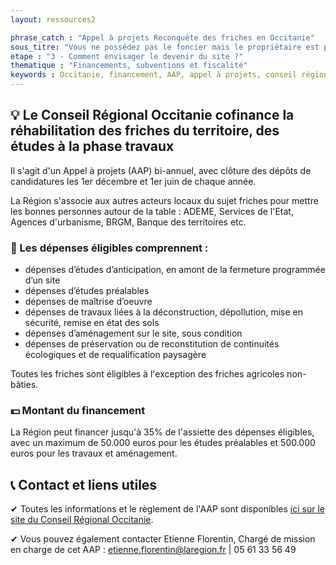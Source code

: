 ```yaml
---
layout: ressources2

phrase_catch : "Appel à projets Reconquête des friches en Occitanie"
sous_titre: "Vous ne possédez pas le foncier mais le propriétaire est prêt à vendre, faire appel à un Etablissement Public Foncier pour porter l'achat"
etape : "3 - Comment envisager le devenir du site ?"
thematique : "Financements, subventions et fiscalité"
keywords : Occitanie, financement, AAP, appel à projets, conseil régional
---
```


## 💡 Le Conseil Régional Occitanie cofinance la réhabilitation des friches du territoire, des études à la phase travaux
Il s'agit d'un Appel à projets (AAP) bi-annuel, avec clôture des dépôts de candidatures les 1er décembre et 1er juin de chaque année.

La Région s'associe aux autres acteurs locaux du sujet friches pour mettre les bonnes personnes autour de la table : ADEME, Services de l'Etat, Agences d'urbanisme, BRGM, Banque des territoires etc.

### 🔎 Les dépenses éligibles comprennent :
- dépenses d’études d’anticipation, en amont de la fermeture programmée d’un site
- dépenses d’études préalables
- dépenses de maîtrise d’oeuvre 
- dépenses de travaux liées à la déconstruction, dépollution, mise en sécurité, remise en état des sols
- dépenses d’aménagement sur le site, sous condition
- dépenses de préservation ou de reconstitution de continuités écologiques et de requalification paysagère

Toutes les friches sont éligibles à l'exception des friches agricoles non-bâties.


### 💵 Montant du financement

La Région peut financer jusqu'à 35% de l'assiette des dépenses éligibles, avec un maximum de 50.000 euros pour les études préalables et 500.000 euros pour les travaux et aménagement.

## 📞 Contact et liens utiles
✔ Toutes les informations et le règlement de l'AAP sont disponibles [ici sur le site du Conseil Régional Occitanie](https://www.laregion.fr/friches-occitanie).

✔ Vous pouvez également contacter Etienne Florentin, Chargé de mission en charge de cet AAP : etienne.florentin@laregion.fr | 05 61 33 56 49
